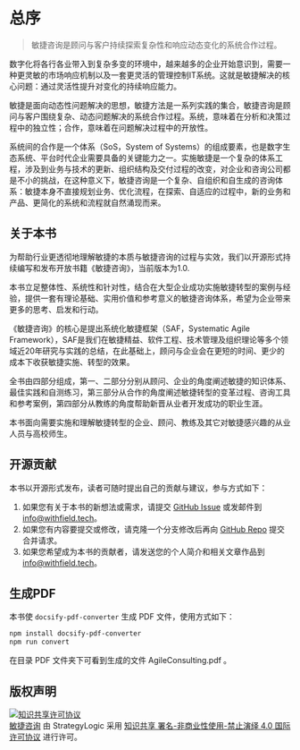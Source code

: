 # 总序

> 敏捷咨询是顾问与客户持续探索复杂性和响应动态变化的系统合作过程。

数字化将各行各业带入到复杂多变的环境中，越来越多的企业开始意识到，需要一种更灵敏的市场响应机制以及一套更灵活的管理控制IT系统。这就是敏捷解决的核心问题：通过灵活性提升对变化的持续响应能力。

敏捷是面向动态性问题解决的思想，敏捷方法是一系列实践的集合，敏捷咨询是顾问与客户围绕复杂、动态问题解决的系统合作过程。系统，意味着在分析和决策过程中的独立性；合作，意味着在问题解决过程中的开放性。

系统间的合作是一个体系（SoS，System of Systems）的组成要素，也是数字生态系统、平台时代企业需要具备的关键能力之一。实施敏捷是一个复杂的体系工程，涉及到业务与技术的更新、组织结构及交付过程的改变，对企业和咨询公司都是不小的挑战，在这种意义下，敏捷咨询是一个复杂、自组织和自生成的咨询体系：敏捷本身不直接规划业务、优化流程，在探索、自适应的过程中，新的业务和产品、更简化的系统和流程就自然涌现而来。

## 关于本书

为帮助行业更透彻地理解敏捷的本质与敏捷咨询的过程与实效，我们以开源形式持续编写和发布开放书籍《敏捷咨询》，当前版本为1.0.

本书立足整体性、系统性和针对性，结合在大型企业成功实施敏捷转型的案例与经验，提供一套有理论基础、实用价值和参考意义的敏捷咨询体系，希望为企业带来更多的思考、启发和行动。

《敏捷咨询》的核心是提出系统化敏捷框架（SAF，Systematic Agile Framework），SAF是我们在敏捷精益、软件工程、技术管理及组织理论等多个领域近20年研究与实践的总结，在此基础上，顾问与企业会在更短的时间、更少的成本下收获敏捷实施、转型的效果。

全书由四部分组成，第一、二部分分别从顾问、企业的角度阐述敏捷的知识体系、最佳实践和自测练习，第三部分从合作的角度阐述敏捷转型的变革过程、咨询工具和参考案例，第四部分从教练的角度帮助新晋从业者开发成功的职业生涯。

本书面向需要实施和理解敏捷转型的企业、顾问、教练及其它对敏捷感兴趣的从业人员与高校师生。

## 开源贡献

本书以开源形式发布，读者可随时提出自己的贡献与建议，参与方式如下：

1. 如果您有关于本书的新想法或需求，请提交 [GitHub Issue](https://github.com/DCG-Strategy/AgileConsulting/issues) 或发邮件到 [info@withfield.tech](mailto:info@withfield.tech)。
2. 如果您有内容要提交或修改，请克隆一个分支修改后再向 [GitHub Repo](https://github.com/DCG-Strategy/AgileConsulting) 提交合并请求。
3. 如果您希望成为本书的贡献者，请发送您的个人简介和相关文章作品到 [info@withfield.tech](mailto:info@withfield.tech)。

## 生成PDF

本书使 `docsify-pdf-converter` 生成 PDF 文件，使用方式如下：

```bash
npm install docsify-pdf-converter
npm run convert
```

在目录 PDF 文件夹下可看到生成的文件 AgileConsulting.pdf 。

## 版权声明

<a rel="license" href="http://creativecommons.org/licenses/by-nc-nd/4.0/"><img alt="知识共享许可协议" style="border-width:0" src="https://i.creativecommons.org/l/by-nc-nd/4.0/88x31.png" /></a><br /><a xmlns:dct="http://purl.org/dc/terms/" href="https://https://github.com/DCG-Strategy/AgileConsulting" property="dct:title" rel="dct:type">敏捷咨询</a> 由 <a xmlns:cc="http://creativecommons.org/ns#" property="cc:attributionName" rel="cc:attributionURL">StrategyLogic</a> 采用 <a rel="license" href="http://creativecommons.org/licenses/by-nc-nd/4.0/">知识共享 署名-非商业性使用-禁止演绎 4.0 国际 许可协议</a> 进行许可。
